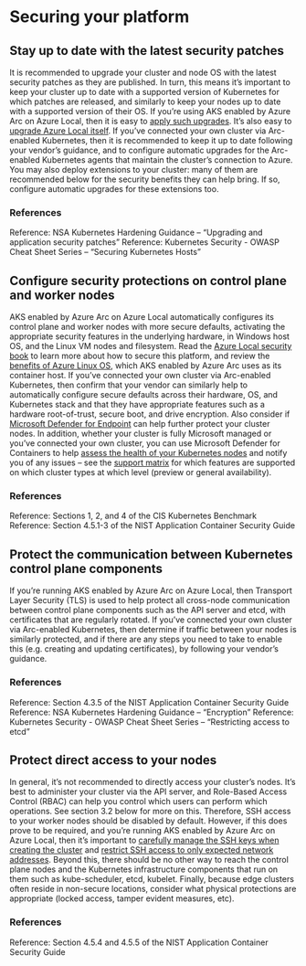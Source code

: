 # Securing your platform
## Stay up to date with the latest security patches
It is recommended to upgrade your cluster and node OS with the latest security patches as they are published.  In turn, this means it’s important to keep your cluster up to date with a supported version of Kubernetes for which patches are released, and similarly to keep your nodes up to date with a supported version of their OS.
If you’re using AKS enabled by Azure Arc on Azure Local, then it is easy to [apply such upgrades](https://learn.microsoft.com/en-us/azure/aks/aksarc/cluster-upgrade).  It’s also easy to [upgrade Azure Local itself](https://learn.microsoft.com/en-us/azure/azure-local/update/about-updates-23h2).
If you’ve connected your own cluster via Arc-enabled Kubernetes, then it is recommended to keep it up to date following your vendor’s guidance, and to configure automatic upgrades for the Arc-enabled Kubernetes agents that maintain the cluster’s connection to Azure.
You may also deploy extensions to your cluster: many of them are recommended below for the security benefits they can help bring.  If so, configure automatic upgrades for these extensions too.

### References
Reference: NSA Kubernetes Hardening Guidance – “Upgrading and application security patches”
Reference: Kubernetes Security - OWASP Cheat Sheet Series – “Securing Kubernetes Hosts”

## Configure security protections on control plane and worker nodes
AKS enabled by Azure Arc on Azure Local automatically configures its control plane and worker nodes with more secure defaults, activating the appropriate security features in the underlying hardware, in Windows host OS, and the Linux VM nodes and filesystem.  Read the [Azure Local security book](https://learn.microsoft.com/en-us/azure/azure-local/concepts/security-features?view=azloc-24113) to learn more about how to secure this platform, and review the [benefits of Azure Linux OS](https://learn.microsoft.com/en-us/azure/azure-linux/intro-azure-linux#azure-linux-container-host-key-benefits), which AKS enabled by Azure Arc uses as its container host.
If you’ve connected your own cluster via Arc-enabled Kubernetes, then confirm that your vendor can similarly help to automatically configure secure defaults across their hardware, OS, and Kubernetes stack and that they have appropriate features such as a hardware root-of-trust, secure boot, and drive encryption.  Also consider if [Microsoft Defender for Endpoint](https://learn.microsoft.com/defender-endpoint/) can help further protect your cluster nodes.
In addition, whether your cluster is fully Microsoft managed or you’ve connected your own cluster, you can use Microsoft Defender for Containers to help [assess the health of your Kubernetes nodes](https://learn.microsoft.com/en-us/azure/defender-for-cloud/kubernetes-nodes-va) and notify you of any issues – see the [support matrix](https://learn.microsoft.com/en-us/azure/defender-for-cloud/support-matrix-defender-for-containers?tabs=azureva%2Carcrt%2Carcspm%2Carcnet) for which features are supported on which cluster types at which level (preview or general availability).

### References
Reference: Sections 1, 2, and 4 of the CIS Kubernetes Benchmark
Reference: Section 4.5.1-3 of the NIST Application Container Security Guide

## Protect the communication between Kubernetes control plane components
If you’re running AKS enabled by Azure Arc on Azure Local, then Transport Layer Security (TLS) is used to help protect all cross-node communication between control plane components such as the API server and etcd, with certificates that are regularly rotated.
If you’ve connected your own cluster via Arc-enabled Kubernetes, then determine if traffic between your nodes is similarly protected, and if there are any steps you need to take to enable this (e.g. creating and updating certificates), by following your vendor’s guidance.

### References
Reference: Section 4.3.5 of the NIST Application Container Security Guide
Reference:  NSA Kubernetes Hardening Guidance – “Encryption”
Reference: Kubernetes Security - OWASP Cheat Sheet Series – “Restricting access to etcd”

## Protect direct access to your nodes
In general, it’s not recommended to directly access your cluster’s nodes.  It’s best to administer your cluster via the API server, and Role-Based Access Control (RBAC) can help you control which users can perform which operations. See section 3.2 below for more on this.
Therefore, SSH access to your worker nodes should be disabled by default.  However, if this does prove to be required, and you’re running AKS enabled by Azure Arc on Azure Local, then it’s important to [carefully manage the SSH keys when creating the cluster](https://learn.microsoft.com/en-us/azure/aks/aksarc/configure-ssh-keys) and [restrict SSH access to only expected network addresses](https://learn.microsoft.com/en-us/azure/aks/hybrid/restrict-ssh-access). Beyond this, there should be no other way to reach the control plane nodes and the Kubernetes infrastructure components that run on them such as kube-scheduler, etcd, kubelet.
Finally, because edge clusters often reside in non-secure locations, consider what physical protections are appropriate (locked access, tamper evident measures, etc).

### References
Reference: Section 4.5.4 and 4.5.5 of the NIST Application Container Security Guide
